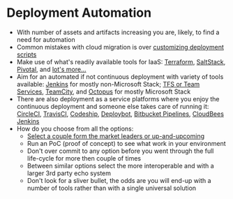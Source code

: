 # Deployment Automation

* With number of assets and artifacts increasing you are, likely, to find a need for automation
* Common mistakes with cloud migration is over [customizing deployment scripts](http://launchany.com/5-common-mistakes-when-automating-application-deployment/)
* Make use of what's readily available tools for IaaS: [Terraform](https://www.terraform.io/), [SaltStack](https://saltstack.com/), [Pivotal](https://pivotal.io/platform), and [lot's more...](https://solutionsreview.com/devops/2016/05/03/top-10-infrastructure-as-a-service-cloud-tools/)
* Aim for an automated if not continuous deployment with variety of tools available: [Jenkins](https://jenkins.io/) for mostly non-Microsoft Stack; [TFS or Team Services](https://www.visualstudio.com/team-services/), [TeamCity](https://www.jetbrains.com/teamcity/), and [Octopus](https://octopus.com/) for mostly Microsoft Stack
* There are also deployment as a service platforms where you enjoy the continuous deployment and someone else takes care of running it: [CircleCI](https://circleci.com/), [TravisCI](https://travis-ci.org/), [Codeship](http://codeship.com/), [Deploybot](https://deploybot.com/), [Bitbucket Pipelines](https://bitbucket.org/product/features/pipelines), [CloudBees Jenkins](https://www.cloudbees.com/products/cloudbees-jenkins-team)
* How do you choose from all the options:
  * [Select a couple form the market leaders or up-and-upcoming](https://www.g2crowd.com/categories/continuous-deployment)
  * Run an PoC (proof of concept) to see what work in your environment
  * Don't over commit to any option before you went through the full life-cycle for more then couple of times
  * Between similar options select the more interoperable and with a larger 3rd party echo system
  * Don't look for a sliver bullet, the odds are you will end-up with a number of tools rather than with a single universal solution